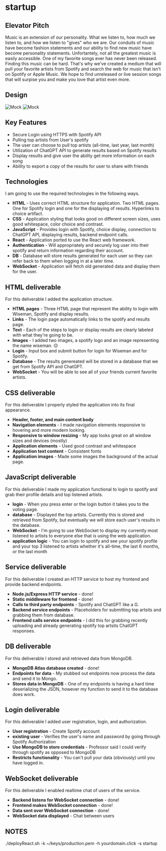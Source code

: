 # startup
## Elevator Pitch
Music is an extension of our personality. What we listen to, how much we listen to, and how we listen to "gives" who we are. Our conduits of music have become fashion statements and our ability to find new music have become personality statements. Unfortantely, not all the greatest music is easily accessible. One of my favorite songs ever has never been released. Finding this music can be hard. That's why we've created a medium that will pull your favorite artists from Spotify and search the web for music that isn't on Spotify or Apple Music. We hope to find unreleased or live session songs that will surpise you and make you love that artist even more. 
## Design
![Mock](WisemanHome.jpg)
![Mock](WisemanResultsPage.jpg)

## Key Features
- Secure Login using HTTPS with Spotify API
- Pulling top artists from User's spotify
- The user can choose to pull top artists (all-time, last year, last month)
- Utilization of ChatGPT API to generate results based on Spotify results
- Display results and give user the ability get more information on each song
- Ability to export a copy of the results for user to share with friends

## Technologies

I am going to use the required technologies in the following ways.

- **HTML** - Uses correct HTML structure for application. Two HTML pages. One for Spotify login and one for the displaying of results. Hyperlinks to choice artifact.
- **CSS** - Application styling that looks good on different screen sizes, uses good whitespace, color choice and contrast.
- **JavaScript** - Provides login with Spotify, choice display, connection to ChatGPT API, displaying results, backend endpoint calls.
- **React** - Application ported to use the React web framework.
- **Authentication** - Will appropriately and securely log user into their spotify and return information regarding their account. 
- **DB** - Database will store results generated for each user so they can refer back to them when logging in at a later time.
- **WebSocket** - Application will fetch old generated data and display them for the user. 

## HTML deliverable

For this deliverable I added the application structure.

- **HTML pages** - Three HTML page that represent the ability to login with Wiseman, Spotify and display results.
- **Links** - The login page automatically links to the spotify and results page.
- **Text** - Each of the steps to login or display results are clearly labeled with what they're going to be.
- **Images** - I added two images, a spotify logo and an image representing the name wiseman. 😔
- **Login** - Input box and submit button for login for Wiseman and for Spotify.
- **Database** - The results genereated will be stored in a database that we get from Spotify API and ChatGPT.
- **WebSocket** - You will be able to see all of your friends current favorite artists.

## CSS deliverable

For this deliverable I properly styled the application into its final appearance.

- **Header, footer, and main content body**
- **Navigation elements** - I made navigation elements responsive to hovering and more modern looking.
- **Responsive to window resizing** - My app looks great on all window sizes and devices (mostly)
- **Application elements** - Used good contrast and whitespace
- **Application text content** - Consistent fonts
- **Application images** - Made some images the background of the actual page. 


## JavaScript deliverable

For this deliverable I made my application functional to login to spotify and grab their profile details and top listened artists. 

- **login** - When you press enter or the login button it takes you to the voting page.
- **database** - Displayed the top artists. Currently this is stored and retrieved from Spotify, but eventually we will store each user's results in the database.
- **WebSocket** - I'm going to use WebSocket to display my currently most listened to artists to everyone else that is using the web application. 
- **application logic** - You can login to spotify and see your spotify profile and your top 3 listened to artists whether it's all-time, the last 6 months, or the last month

## Service deliverable

For this deliverable I created an HTTP service to host my frontend and provide backend endpoints.

- **Node.js/Express HTTP service** - done!
- **Static middleware for frontend** - done!
- **Calls to third party endpoints** - Spotify and ChatGPT like a G. 
- **Backend service endpoints** - Placeholders for submitting top artsits and grabbing them from database. 
- **Frontend calls service endpoints** - I did this for grabbing recently uploading and already generating spotify top artsits ChatGPT responses. 

## DB deliverable

For this deliverable I stored and retrieved data from MongoDB.

- **MongoDB Atlas database created** - done!
- **Endpoints for data** - My stubbed out endpoints now process the data and send it to Mongo.
- **Stores data in MongoDB** - One of my endpoints is having a hard time deserializing the JSON, however my function to send it to the database does work. 

## Login deliverable

For this deliverable I added user registration, login, and authorization.

- **User registration** - Create Spotify account
- **existing user** - Verifies the user's name and password by going through Spotify Authorization
- **Use MongoDB to store credentials** - Professor said I could verify through spotify as opposed to MongoDB
- **Restricts functionality** - You can't pull your data (obviously) until you have logged in.

## WebSocket deliverable

For this deliverable I enabled realtime chat of users of the service.

- **Backend listens for WebSocket connection** - done!
- **Frontend makes WebSocket connection** - done!
- **Data sent over WebSocket connection** - done!
- **WebSocket data displayed** - Chat between users

## NOTES

./deployReact.sh -k ~/keys/production.pem -h yourdomain.click -s startup

